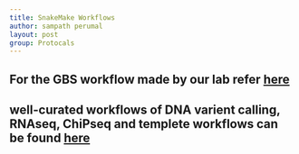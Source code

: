 ```yaml
---
title: SnakeMake Workflows
author: sampath perumal
layout: post
group: Protocals
---
```

## For the GBS workflow made by our lab refer [here](https://github.com/bioteksampath/GBS_snakemake_pipeline)
## well-curated workflows of DNA varient calling, RNAseq, ChiPseq and templete workflows can be found [here](https://github.com/snakemake-workflows/docs)
